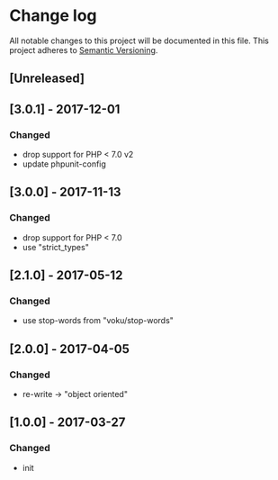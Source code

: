 # Change log
All notable changes to this project will be documented in this file.
This project adheres to [Semantic Versioning](http://semver.org/).

## [Unreleased]

## [3.0.1] - 2017-12-01
### Changed
- drop support for PHP < 7.0 v2 
- update phpunit-config

## [3.0.0] - 2017-11-13
### Changed
- drop support for PHP < 7.0
- use "strict_types"

## [2.1.0] - 2017-05-12
### Changed
- use stop-words from "voku/stop-words"

## [2.0.0] - 2017-04-05
### Changed
- re-write -> "object oriented"

## [1.0.0] - 2017-03-27
### Changed
- init 

